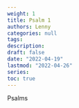 ```yaml
---
weight: 1
title: Psalm 1
authors: Lenny
categories: null
tags: 
description: 
draft: false
date: "2022-04-19"
lastmod: "2022-04-26"
series:
toc: true
---
```

Psalms
<!--more-->

